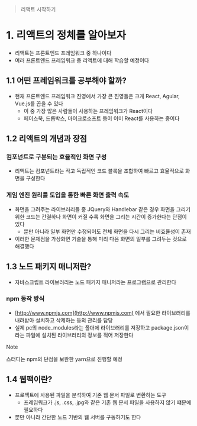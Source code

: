> 리액트 시작하기

# 1. 리액트의 정체를 알아보자

- 리액트는 프론트엔드 프레임워크 중 하나이다
- 여러 프론트엔드 프레임워크 중 리액트에 대해 학습할 예정이다

## 1.1 어떤 프레임워크를 공부해야 할까?

- 현재 프론트엔드 프레임워크 진영에서 가장 큰 진영들은 크게 React, Agular, Vue.js를 꼽을 수 있다
    - 이 중 가장 많은 사람들이 사용하는 프레임워크가 React이다
    - 페이스북, 드롭박스, 마이크로소프트 등이 이미 React를 사용하는 중이다

## 1.2 리액트의 개념과 장점

### 컴포넌트로 구분되는 효율적인 화면 구성

- 리액트는 컴포넌트라는 작고 독립적인 코드 블록을 조합하여 빠르고 효율적으로 화면을 구성한다

### 게임 엔진 원리를 도입을 통한 빠른 화면 출력 속도

- 화면을 그려주는 라이브러리들 중 JQuery와 Handlebar 같은 경우 화면을 그리기 위한 코드는 간결하나 화면이 커질 수록 화면을 그리는 시간이 증가한다는 단점이 있다
    - 뿐만 아니라 일부 화면만 수정되어도 전체 화면을 다시 그리는 비효율성이 존재
- 이러한 문제점을 가상화면 기술을 통해 미리 다음 화면의 일부를 그려두는 것으로 해결했다

## 1.3 노드 패키지 매니저란?

- 자바스크립트 라이브러리는 노드 패키지 매니저라는 프로그램으로 관리한다

### npm 동작 방식

- [http://www.npmjs.com](http://www.npmjs.com) 에서 필요한 라이브러리를 내려받아 설치하고 삭제하는 등의 관리를 담당
- 실제 pc의 node_modules라는 폴더에 라이브러리를 저장하고 package.json이라는 파일에 설치된 라이브러리의 정보를 적어 저장한다

> [!NOTE]
> 스터디는 npm의 단점을 보완한 yarn으로 진행할 예정 

## 1.4 웹팩이란?

- 프로젝트에 사용된 파일을 분석하여 기존 웹 문서 파일로 변환하는 도구
    - 프레임워크가 .js, .css, .jpg와 같은 기존 웹 문서 파일을 사용하지 않기 떄문에 필요하다
- 뿐만 아니라 간단한 노드 기반의 웹 서버를 구동하기도 한다
